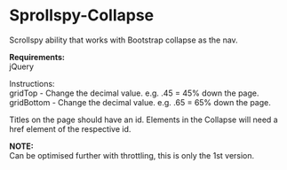 # Sprollspy-Collapse
Scrollspy ability that works with Bootstrap collapse as the nav.<br/>

<strong>Requirements:</strong><br/>
jQuery

Instructions: <br/>
gridTop - Change the decimal value. e.g. .45 = 45% down the page.<br/>
gridBottom - Change the decimal value. e.g. .65 = 65% down the page.<br/>

Titles on the page should have an id. Elements in the Collapse will need a href element of the respective id.<br/>

<strong>NOTE:</strong><br/>
Can be optimised further with throttling, this is only the 1st version.
